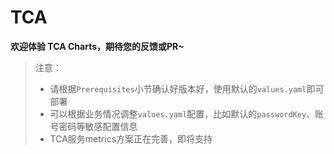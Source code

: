 # TCA

**欢迎体验 TCA Charts，期待您的反馈或PR~**

> 注意：
>
> - 请根据`Prerequisites`小节确认好版本好，使用默认的`values.yaml`即可部署
> - 可以根据业务情况调整`values.yaml`配置，比如默认的`passwordKey`、账号密码等敏感配置信息
> - TCA服务metrics方案正在完善，即将支持

